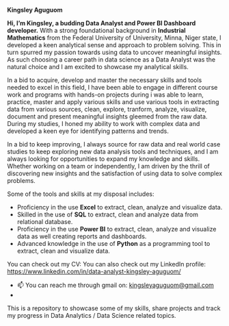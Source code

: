 ****Kingsley Aguguom****

**Hi, I’m Kingsley, a budding Data Analyst and Power BI Dashboard developer.**
With a strong foundational background in **Industrial Mathematics** from the Federal University of University, Minna, Niger state, I developed a keen analytical sense and approach to problem solving. This in turn spurred my passion towards using data to uncover meaningful insights. As such choosing a career path in data science as a Data Analyst was the natural choice and I am excited to showcase my analytical skills.

In a bid to acquire, develop and master the necessary skills and tools needed to excel in this field, I have been able to engage in different course work and programs with hands-on projects during i was able to learn, practice, master and apply various skills and use various tools in extracting data from various sources, clean, explore, tranform, analyze, visualize, document and present meaningful insights gleemed from the raw data. During my studies, I honed my ability to work with complex data and developed a keen eye for identifying patterns and trends.

In a bid to keep improving, I always source for raw data and real world case studies to keep exploring new data analysis tools and techniques, and I am always looking for opportunities to expand my knowledge and skills. Whether working on a team or independently, I am driven by the thrill of discovering new insights and the satisfaction of using data to solve complex problems.

Some of the tools and skills at my disposal includes:  
- Proficiency in the use **Excel** to extract, clean, analyze and visualize data.
- Skilled in the use of **SQL** to extract, clean and analyze data from relational database.
- Proficiency in the use **Power BI** to extract, clean, analyze and visualize data as well creating reports and dashboards.
- Advanced knowledge in the use of **Python** as a programming tool to extract, clean and visualize data.

You can check out my CV:
You can also check out my LinkedIn profile: https://www.linkedin.com/in/data-analyst-kingsley-aguguom/
- 📫 You can reach me through gmail on: kingsleyaguguom@gmail.com
-                              
This is a repository to showcase some of my skills, share projects and track my progress in Data Analytics / Data Science related topics.
<!---
DataAnalystKings/DataAnalystKings is a ✨ special ✨ repository because its `README.md` (this file) appears on your GitHub profile.
You can click the Preview link to take a look at your changes.
--->
